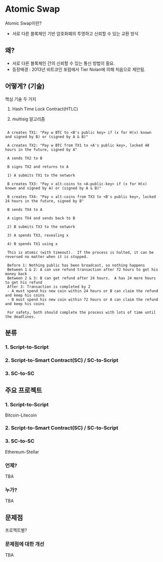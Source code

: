 # Atomic Swap
Atomic Swap이란? 
- 서로 다른 블록체인 기반 암호화폐의 투명하고 신뢰할 수 있는 교환 방식 
## 왜?
- 서로 다른 블록체인 간의 신뢰할 수 있는 통신 방법이 필요. 
- 등장배경 : 2013년 비트코인 포럼에서 Tier Nolan에 의해 처음으로 제안됨. 
## 어떻게? (기술)
핵심 기술 두 가지 
1. Hash Time Lock Contract(HTLC)

2. multisig
알고리즘 
``` A picks a random number x
 
 A creates TX1: "Pay w BTC to <B's public key> if (x for H(x) known and signed by B) or (signed by A & B)"
 
 A creates TX2: "Pay w BTC from TX1 to <A's public key>, locked 48 hours in the future, signed by A"
 
 A sends TX2 to B
 
 B signs TX2 and returns to A
 
 1) A submits TX1 to the network
 
 B creates TX3: "Pay v alt-coins to <A-public-key> if (x for H(x) known and signed by A) or (signed by A & B)"
 
 B creates TX4: "Pay v alt-coins from TX3 to <B's public key>, locked 24 hours in the future, signed by B"
 
 B sends TX4 to A
 
 A signs TX4 and sends back to B
 
 2) B submits TX3 to the network
 
 3) A spends TX3, revealing x
 
 4) B spends TX1 using x
 
 This is atomic (with timeout).  If the process is halted, it can be reversed no matter when it is stopped.
 
 Before 1: Nothing public has been broadcast, so nothing happens
 Between 1 & 2: A can use refund transaction after 72 hours to get his money back
 Between 2 & 3: B can get refund after 24 hours.  A has 24 more hours to get his refund
 After 3: Transaction is completed by 2
 - A must spend his new coin within 24 hours or B can claim the refund and keep his coins
 - B must spend his new coin within 72 hours or A can claim the refund and keep his coins
 
 For safety, both should complete the process with lots of time until the deadlines.
```
## 분류

### 1. Script-to-Script

### 2. Script-to-Smart Contract(SC) / SC-to-Script

### 3. SC-to-SC


## 주요 프로젝트
### 1. Script-to-Script
Bitcoin-Litecoin
### 2. Script-to-Smart Contract(SC) / SC-to-Script

### 3. SC-to-SC
Ethereum-Stellar 

### 언제?
TBA

### 누가?
TBA

## 문제점
프로젝트별?

### 문제점에 대한 개선
TBA

